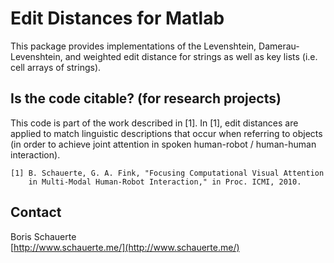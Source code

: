 # Edit Distances for Matlab

This package provides implementations of the Levenshtein, Damerau- 
Levenshtein, and weighted edit distance for strings as well as key lists 
(i.e. cell arrays of strings).

## Is the code citable? (for research projects)

This code is part of the work described in [1]. In [1], edit distances are 
applied to match linguistic descriptions that occur when referring to objects 
(in order to achieve joint attention in spoken human-robot / human-human 
interaction).

    [1] B. Schauerte, G. A. Fink, "Focusing Computational Visual Attention 
        in Multi-Modal Human-Robot Interaction," in Proc. ICMI, 2010.

## Contact

Boris Schauerte  
[http://www.schauerte.me/](http://www.schauerte.me/)
